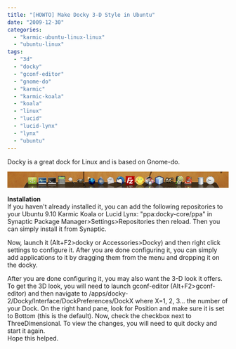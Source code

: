 ```yaml
---
title: "[HOWTO] Make Docky 3-D Style in Ubuntu"
date: "2009-12-30"
categories: 
  - "karmic-ubuntu-linux-linux"
  - "ubuntu-linux"
tags: 
  - "3d"
  - "docky"
  - "gconf-editor"
  - "gnome-do"
  - "karmic"
  - "karmic-koala"
  - "koala"
  - "linux"
  - "lucid"
  - "lucid-lynx"
  - "lynx"
  - "ubuntu"
---
```


Docky is a great dock for Linux and is based on Gnome-do.  

![](images/Screenshot-1.png)

**Installation**  
If you haven't already installed it, you can add the following repositories to your Ubuntu 9.10 Karmic Koala or Lucid Lynx: "ppa:docky-core/ppa" in Synaptic Package Manager>Settings>Repositories then reload. Then you can simply install it from Synaptic.

Now, launch it (Alt+F2>docky or Accessories>Docky) and then right click settings to configure it. After you are done configuring it, you can simply add applications to it by dragging them from the menu and dropping it on the docky.

After you are done configuring it, you may also want the 3-D look it offers. To get the 3D look, you will need to launch gconf-editor (Alt+F2>gconf-editor) and then navigate to /apps/docky-2/Docky/Interface/DockPreferences/DockX where X=1, 2, 3... the number of your Dock. On the right hand pane, look for Position and make sure it is set to Bottom (this is the default). Now, check the checkbox next to ThreeDimensional. To view the changes, you will need to quit docky and start it again.  
Hope this helped.
